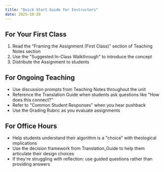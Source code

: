 ```yaml
---
title: "Quick Start Guide for Instructors"
date: 2025-10-28
---
```


## For Your First Class

1. Read the "Framing the Assignment (First Class)" section of Teaching Notes section
2. Use the "Suggested In-Class Walkthrough" to introduce the concept
3. Distribute the Assignment to students

## For Ongoing Teaching

- Use discussion prompts from Teaching Notes throughout the unit
- Reference the Translation Guide when students ask questions like "How does this connect?"
- Refer to "Common Student Responses" when you hear pushback
- Use the Grading Rubric as you evaluate assignments

## For Office Hours

- Help students understand their algorithm is a "choice" with theological implications
- Use the decision framework from Translation_Guide to help them articulate their design choices
- If they're struggling with reflection: use guided questions rather than providing answers
